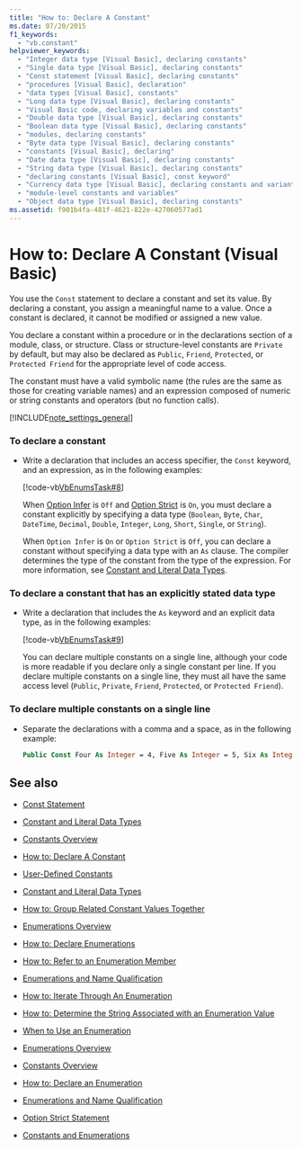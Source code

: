 ```yaml
---
title: "How to: Declare A Constant"
ms.date: 07/20/2015
f1_keywords: 
  - "vb.constant"
helpviewer_keywords: 
  - "Integer data type [Visual Basic], declaring constants"
  - "Single data type [Visual Basic], declaring constants"
  - "Const statement [Visual Basic], declaring constants"
  - "procedures [Visual Basic], declaration"
  - "data types [Visual Basic], constants"
  - "Long data type [Visual Basic], declaring constants"
  - "Visual Basic code, declaring variables and constants"
  - "Double data type [Visual Basic], declaring constants"
  - "Boolean data type [Visual Basic], declaring constants"
  - "modules, declaring constants"
  - "Byte data type [Visual Basic], declaring constants"
  - "constants [Visual Basic], declaring"
  - "Date data type [Visual Basic], declaring constants"
  - "String data type [Visual Basic], declaring constants"
  - "declaring constants [Visual Basic], const keyword"
  - "Currency data type [Visual Basic], declaring constants and variants"
  - "module-level constants and variables"
  - "Object data type [Visual Basic], declaring constants"
ms.assetid: f901b4fa-481f-4621-822e-427060577ad1
---
```

# How to: Declare A Constant (Visual Basic)
You use the `Const` statement to declare a constant and set its value. By declaring a constant, you assign a meaningful name to a value. Once a constant is declared, it cannot be modified or assigned a new value.  
  
 You declare a constant within a procedure or in the declarations section of a module, class, or structure. Class or structure-level constants are `Private` by default, but may also be declared as `Public`, `Friend`, `Protected`, or `Protected Friend` for the appropriate level of code access.  
  
 The constant must have a valid symbolic name (the rules are the same as those for creating variable names) and an expression composed of numeric or string constants and operators (but no function calls).  
  
[!INCLUDE[note_settings_general](~/includes/note-settings-general-md.md)]  
  
### To declare a constant  
  
- Write a declaration that includes an access specifier, the `Const` keyword, and an expression, as in the following examples:  
  
     [!code-vb[VbEnumsTask#8](~/samples/snippets/visualbasic/VS_Snippets_VBCSharp/VbEnumsTask/VB/Class2.vb#8)]  
  
     When [Option Infer](../../../../visual-basic/language-reference/statements/option-infer-statement.md) is `Off` and [Option Strict](../../../../visual-basic/language-reference/statements/option-strict-statement.md) is `On`, you must declare a constant explicitly by specifying a data type (`Boolean`, `Byte`, `Char`, `DateTime`, `Decimal`, `Double`, `Integer`, `Long`, `Short`, `Single`, or `String`).  
  
     When `Option Infer` is `On` or `Option Strict` is `Off`, you can declare a constant without specifying a data type with an `As` clause. The compiler determines the type of the constant from the type of the expression. For more information, see [Constant and Literal Data Types](constant-and-literal-data-types.md).  
  
### To declare a constant that has an explicitly stated data type  
  
- Write a declaration that includes the `As` keyword and an explicit data type, as in the following examples:  
  
     [!code-vb[VbEnumsTask#9](~/samples/snippets/visualbasic/VS_Snippets_VBCSharp/VbEnumsTask/VB/Class2.vb#9)]  
  
     You can declare multiple constants on a single line, although your code is more readable if you declare only a single constant per line. If you declare multiple constants on a single line, they must all have the same access level (`Public`, `Private`, `Friend`, `Protected`, or `Protected Friend`).  
  
### To declare multiple constants on a single line  
  
- Separate the declarations with a comma and a space, as in the following example:  
  
    ```vb  
    Public Const Four As Integer = 4, Five As Integer = 5, Six As Integer = 44  
    ```  
  
## See also

- [Const Statement](../../../../visual-basic/language-reference/statements/const-statement.md)
- [Constant and Literal Data Types](constant-and-literal-data-types.md)
- [Constants Overview](constants-overview.md)
- [How to: Declare A Constant](how-to-declare-a-constant.md)
- [User-Defined Constants](user-defined-constants.md)
- [Constant and Literal Data Types](constant-and-literal-data-types.md)
- [How to: Group Related Constant Values Together](how-to-group-related-constant-values-together.md)
- [Enumerations Overview](enumerations-overview.md)
- [How to: Declare Enumerations](how-to-declare-enumerations.md)
- [How to: Refer to an Enumeration Member](how-to-refer-to-an-enumeration-member.md)
- [Enumerations and Name Qualification](enumerations-and-name-qualification.md)
- [How to: Iterate Through An Enumeration](how-to-iterate-through-an-enumeration.md)
- [How to: Determine the String Associated with an Enumeration Value](how-to-determine-the-string-associated-with-an-enumeration-value.md)
- [When to Use an Enumeration](when-to-use-an-enumeration.md)

- [Enumerations Overview](enumerations-overview.md)
- [Constants Overview](constants-overview.md)
- [How to: Declare an Enumeration](how-to-declare-enumerations.md)
- [Enumerations and Name Qualification](enumerations-and-name-qualification.md)
- [Option Strict Statement](../../../../visual-basic/language-reference/statements/option-strict-statement.md)
- [Constants and Enumerations](../../../../visual-basic/language-reference/constants-and-enumerations.md)
